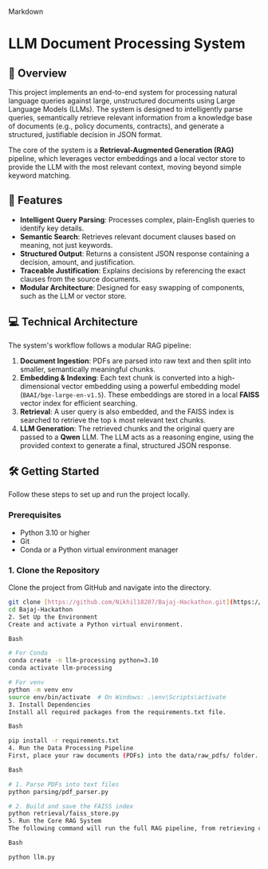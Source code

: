 Markdown

# LLM Document Processing System

## 🌟 Overview

This project implements an end-to-end system for processing natural language queries against large, unstructured documents using Large Language Models (LLMs). The system is designed to intelligently parse queries, semantically retrieve relevant information from a knowledge base of documents (e.g., policy documents, contracts), and generate a structured, justifiable decision in JSON format.

The core of the system is a **Retrieval-Augmented Generation (RAG)** pipeline, which leverages vector embeddings and a local vector store to provide the LLM with the most relevant context, moving beyond simple keyword matching.

## 🚀 Features

* **Intelligent Query Parsing**: Processes complex, plain-English queries to identify key details.
* **Semantic Search**: Retrieves relevant document clauses based on meaning, not just keywords.
* **Structured Output**: Returns a consistent JSON response containing a decision, amount, and justification.
* **Traceable Justification**: Explains decisions by referencing the exact clauses from the source documents.
* **Modular Architecture**: Designed for easy swapping of components, such as the LLM or vector store.

## 💻 Technical Architecture

The system's workflow follows a modular RAG pipeline:

1.  **Document Ingestion**: PDFs are parsed into raw text and then split into smaller, semantically meaningful chunks.
2.  **Embedding & Indexing**: Each text chunk is converted into a high-dimensional vector embedding using a powerful embedding model (`BAAI/bge-large-en-v1.5`). These embeddings are stored in a local **FAISS** vector index for efficient searching.
3.  **Retrieval**: A user query is also embedded, and the FAISS index is searched to retrieve the top `k` most relevant text chunks.
4.  **LLM Generation**: The retrieved chunks and the original query are passed to a **Qwen** LLM. The LLM acts as a reasoning engine, using the provided context to generate a final, structured JSON response.

## 🛠️ Getting Started

Follow these steps to set up and run the project locally.

### Prerequisites

* Python 3.10 or higher
* Git
* Conda or a Python virtual environment manager

### 1. Clone the Repository

Clone the project from GitHub and navigate into the directory.

```bash
git clone [https://github.com/Nikhil18207/Bajaj-Hackathon.git](https://github.com/Nikhil18207/Bajaj-Hackathon.git)
cd Bajaj-Hackathon
2. Set Up the Environment
Create and activate a Python virtual environment.

Bash

# For Conda
conda create -n llm-processing python=3.10
conda activate llm-processing

# For venv
python -m venv env
source env/bin/activate  # On Windows: .\env\Scripts\activate
3. Install Dependencies
Install all required packages from the requirements.txt file.

Bash

pip install -r requirements.txt
4. Run the Data Processing Pipeline
First, place your raw documents (PDFs) into the data/raw_pdfs/ folder. Then, run the following scripts in order to parse the documents, generate embeddings, and build the FAISS index.

Bash

# 1. Parse PDFs into text files
python parsing/pdf_parser.py

# 2. Build and save the FAISS index
python retrieval/faiss_store.py
5. Run the Core RAG System
The following command will run the full RAG pipeline, from retrieving chunks to generating a final JSON response.

Bash

python llm.py
